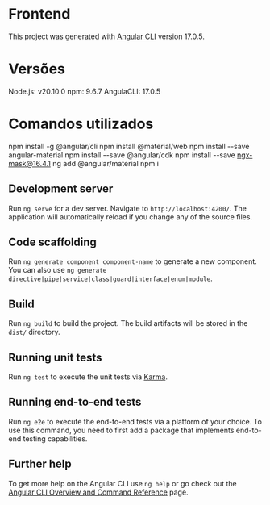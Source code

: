 # Frontend

This project was generated with [Angular CLI](https://github.com/angular/angular-cli) version 17.0.5.

# Versões 

Node.js: v20.10.0
npm: 9.6.7
AngulaCLI: 17.0.5

# Comandos utilizados

npm install -g @angular/cli
npm install @material/web
npm install --save angular-material
npm install --save @angular/cdk
npm install --save ngx-mask@16.4.1
ng add @angular/material
npm i

## Development server

Run `ng serve` for a dev server. Navigate to `http://localhost:4200/`. The application will automatically reload if you change any of the source files.

## Code scaffolding

Run `ng generate component component-name` to generate a new component. You can also use `ng generate directive|pipe|service|class|guard|interface|enum|module`.

## Build

Run `ng build` to build the project. The build artifacts will be stored in the `dist/` directory.

## Running unit tests

Run `ng test` to execute the unit tests via [Karma](https://karma-runner.github.io).

## Running end-to-end tests

Run `ng e2e` to execute the end-to-end tests via a platform of your choice. To use this command, you need to first add a package that implements end-to-end testing capabilities.

## Further help

To get more help on the Angular CLI use `ng help` or go check out the [Angular CLI Overview and Command Reference](https://angular.io/cli) page.
